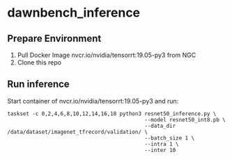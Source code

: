 # dawnbench_inference
## Prepare Environment
1. Pull Docker Image nvcr.io/nvidia/tensorrt:19.05-py3 from NGC
2. Clone this repo
## Run inference
Start container of nvcr.io/nvidia/tensorrt:19.05-py3 and run:
```
taskset -c 0,2,4,6,8,10,12,14,16,18 python3 resnet50_inference.py \
                                            --model resnet50_int8.pb \
                                            --data_dir /data/dataset/imagenet_tfrecord/validation/ \
                                            --batch_size 1 \
                                            --intra 1 \
                                            --inter 10
```
